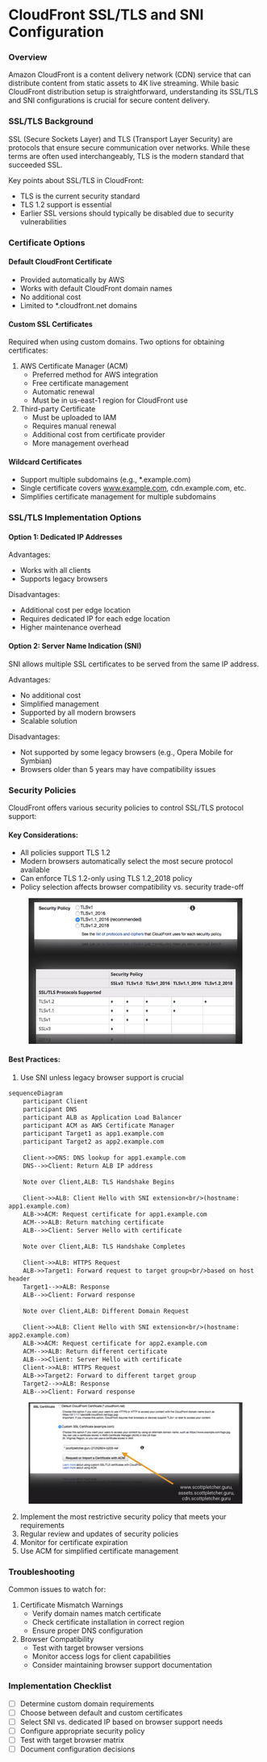 # CloudFront SSL/TLS and SNI Configuration

### Overview

Amazon CloudFront is a content delivery network (CDN) service that can distribute content from static assets to 4K live streaming. While basic CloudFront distribution setup is straightforward, understanding its SSL/TLS and SNI configurations is crucial for secure content delivery.

### SSL/TLS Background

SSL (Secure Sockets Layer) and TLS (Transport Layer Security) are protocols that ensure secure communication over networks. While these terms are often used interchangeably, TLS is the modern standard that succeeded SSL.

Key points about SSL/TLS in CloudFront:

* TLS is the current security standard
* TLS 1.2 support is essential
* Earlier SSL versions should typically be disabled due to security vulnerabilities

### Certificate Options

#### Default CloudFront Certificate

* Provided automatically by AWS
* Works with default CloudFront domain names
* No additional cost
* Limited to \*.cloudfront.net domains

#### Custom SSL Certificates

Required when using custom domains. Two options for obtaining certificates:

1. AWS Certificate Manager (ACM)
   * Preferred method for AWS integration
   * Free certificate management
   * Automatic renewal
   * Must be in us-east-1 region for CloudFront use
2. Third-party Certificate
   * Must be uploaded to IAM
   * Requires manual renewal
   * Additional cost from certificate provider
   * More management overhead

#### Wildcard Certificates

* Support multiple subdomains (e.g., \*.example.com)
* Single certificate covers www.example.com, cdn.example.com, etc.
* Simplifies certificate management for multiple subdomains

### SSL/TLS Implementation Options

#### Option 1: Dedicated IP Addresses

Advantages:

* Works with all clients
* Supports legacy browsers

Disadvantages:

* Additional cost per edge location
* Requires dedicated IP for each edge location
* Higher maintenance overhead

#### Option 2: Server Name Indication (SNI)

SNI allows multiple SSL certificates to be served from the same IP address.

Advantages:

* No additional cost
* Simplified management
* Supported by all modern browsers
* Scalable solution

Disadvantages:

* Not supported by some legacy browsers (e.g., Opera Mobile for Symbian)
* Browsers older than 5 years may have compatibility issues

### Security Policies

CloudFront offers various security policies to control SSL/TLS protocol support:

#### Key Considerations:

* All policies support TLS 1.2
* Modern browsers automatically select the most secure protocol available
* Can enforce TLS 1.2-only using TLS 1.2\_2018 policy
* Policy selection affects browser compatibility vs. security trade-off

<figure><img src="../../../.gitbook/assets/image (4) (1) (1) (1) (1) (1) (1) (1).png" alt=""><figcaption></figcaption></figure>

#### Best Practices:

1. Use SNI unless legacy browser support is crucial



```mermaid
sequenceDiagram
    participant Client
    participant DNS
    participant ALB as Application Load Balancer
    participant ACM as AWS Certificate Manager
    participant Target1 as app1.example.com
    participant Target2 as app2.example.com

    Client->>DNS: DNS lookup for app1.example.com
    DNS-->>Client: Return ALB IP address
    
    Note over Client,ALB: TLS Handshake Begins
    
    Client->>ALB: Client Hello with SNI extension<br/>(hostname: app1.example.com)
    ALB->>ACM: Request certificate for app1.example.com
    ACM-->>ALB: Return matching certificate
    ALB-->>Client: Server Hello with certificate
    
    Note over Client,ALB: TLS Handshake Completes
    
    Client->>ALB: HTTPS Request
    ALB->>Target1: Forward request to target group<br/>based on host header
    Target1-->>ALB: Response
    ALB-->>Client: Forward response

    Note over Client,ALB: Different Domain Request
    
    Client->>ALB: Client Hello with SNI extension<br/>(hostname: app2.example.com)
    ALB->>ACM: Request certificate for app2.example.com
    ACM-->>ALB: Return different certificate
    ALB-->>Client: Server Hello with certificate
    Client->>ALB: HTTPS Request
    ALB->>Target2: Forward to different target group
    Target2-->>ALB: Response
    ALB-->>Client: Forward response
```

<figure><img src="../../../.gitbook/assets/image (5) (1) (1) (1) (1) (1) (1) (1).png" alt=""><figcaption></figcaption></figure>

2. Implement the most restrictive security policy that meets your requirements
3. Regular review and updates of security policies
4. Monitor for certificate expiration
5. Use ACM for simplified certificate management



### Troubleshooting

Common issues to watch for:

1. Certificate Mismatch Warnings
   * Verify domain names match certificate
   * Check certificate installation in correct region
   * Ensure proper DNS configuration
2. Browser Compatibility
   * Test with target browser versions
   * Monitor access logs for client capabilities
   * Consider maintaining browser support documentation

### Implementation Checklist

* [ ] Determine custom domain requirements
* [ ] Choose between default and custom certificates
* [ ] Select SNI vs. dedicated IP based on browser support needs
* [ ] Configure appropriate security policy
* [ ] Test with target browser matrix
* [ ] Document configuration decisions
